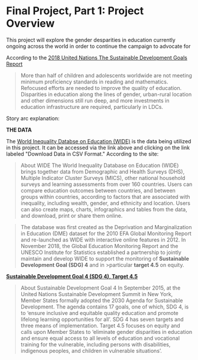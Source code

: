 # Final Project, Part 1: Project Overview

This project will explore the gender desparities in education currently ongoing across the world in order to continue the campaign to advocate for 

According to the [2018 United Nations The Sustainable Development Goals Report](https://unstats.un.org/sdgs/report/2018)
>More than half of children and adolescents worldwide are not meeting minimum proficiency standards in reading and mathematics. Refocused efforts are needed to improve the quality of education. Disparities in education along the lines of gender, urban-rural location and other dimensions still run deep, and more investments in education infrastructure are required, particularly in LDCs.

Story arc explanation:

**THE DATA**

The [World Inequality Databse on Education (WIDE)](https://www.education-inequalities.org/about) is the data being utilized in this project. It can be accessed via the link above and clicking on the link labeled "Download Data in CSV Format." According to the site:
>About WIDE
The World Inequality Database on Education (WIDE) brings together data from Demographic and Health Surveys (DHS), Multiple Indicator Cluster Surveys (MICS), other national household surveys and learning assessments from over 160 countries. Users can compare education outcomes between countries, and between groups within countries, according to factors that are associated with inequality, including wealth, gender, and ethnicity and location. Users can also create maps, charts, infographics and tables from the data, and download, print or share them online.

>The database was first created as the Deprivation and Marginalization in Education (DME) dataset for the 2010 EFA Global Monitoring Report and re-launched as WIDE with interactive online features in 2012. In November 2018, the Global Education Monitoring Report and the UNESCO Institute for Statistics established a partnership to jointly maintain and develop WIDE to support the monitoring of **Sustainable Development Goal (SDG) 4** and in >particular **target 4.5** on equity.

[**Sustainable Development Goal 4 (SDG 4), Target 4.5**](https://sustainabledevelopment.un.org/sdg4)
>About Sustainable Development Goal 4
In September 2015, at the United Nations Sustainable Development Summit in New York, Member States formally adopted the 2030 Agenda for Sustainable Development. The agenda contains 17 goals, one of which, SDG 4, is to ‘ensure inclusive and equitable quality education and promote lifelong learning opportunities for all’. SDG 4 has seven targets and three means of implementation. Target 4.5 focuses on equity and calls upon Member States to ‘eliminate gender disparities in education and ensure equal access to all levels of education and vocational training for the vulnerable, including persons with disabilities, indigenous peoples, and children in vulnerable situations’.

